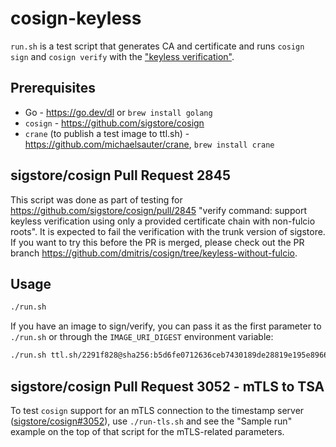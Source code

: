 # cosign-keyless
`run.sh` is a test script that generates CA and certificate and
runs `cosign sign` and `cosign verify` with the ["keyless verification"](https://docs.sigstore.dev/cosign/keyless/).

## Prerequisites
- Go - https://go.dev/dl or `brew install golang`
- `cosign` - https://github.com/sigstore/cosign
- `crane` (to publish a test image to ttl.sh) - https://github.com/michaelsauter/crane, `brew install crane`

## sigstore/cosign Pull Request 2845
This script was done as part of testing for https://github.com/sigstore/cosign/pull/2845 "verify command: support keyless verification using only a provided certificate chain with non-fulcio roots".
It is expected to fail the verification with the trunk version of sigstore. If you want to try this
before the PR is merged, please check out the PR branch https://github.com/dmitris/cosign/tree/keyless-without-fulcio.

## Usage
```bash
./run.sh
```

If you have an image to sign/verify, you can pass it as the first parameter to `./run.sh`
or through the `IMAGE_URI_DIGEST` environment variable:
```bash
./run.sh ttl.sh/2291f828@sha256:b5d6fe0712636ceb7430189de28819e195e8966372edfc2d9409d79402a0dc16
```

## sigstore/cosign Pull Request 3052 - mTLS to TSA
To test `cosign` support for an mTLS connection to the timestamp server ([sigstore/cosign#3052](https://github.com/sigstore/cosign/pull/3052)), use `./run-tls.sh` and
see the "Sample run" example on the top of that script for the mTLS-related parameters.

